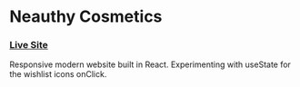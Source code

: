# Neauthy Cosmetics

### [Live Site](https://react-cosmetics-website.vercel.app/)

Responsive modern website built in React. Experimenting with useState for the wishlist icons onClick.
